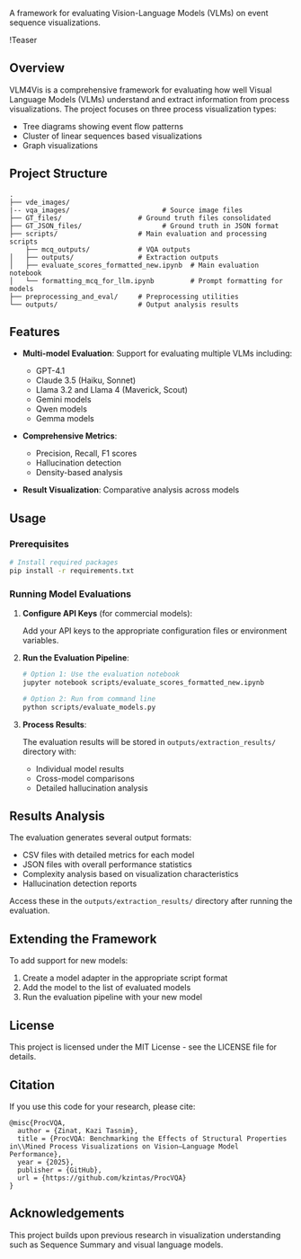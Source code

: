 A framework for evaluating Vision-Language Models (VLMs) on event sequence visualizations.

!Teaser

## Overview

VLM4Vis is a comprehensive framework for evaluating how well Visual Language Models (VLMs) understand and extract information from process visualizations. The project focuses on three process visualization types:

- Tree diagrams showing event flow patterns
- Cluster of linear sequences based visualizations
- Graph  visualizations

## Project Structure

```
.
├── vde_images/
|-- vqa_images/                       # Source image files
├── GT_files/                   # Ground truth files consolidated
├── GT_JSON_files/                    # Ground truth in JSON format
├── scripts/                    # Main evaluation and processing scripts
    ├── mcq_outputs/            # VQA outputs
│   ├── outputs/                # Extraction outputs
│   ├── evaluate_scores_formatted_new.ipynb  # Main evaluation notebook
│   └── formatting_mcq_for_llm.ipynb         # Prompt formatting for models
├── preprocessing_and_eval/     # Preprocessing utilities
└── outputs/                    # Output analysis results
```

## Features

- **Multi-model Evaluation**: Support for evaluating multiple VLMs including:
  - GPT-4.1
  - Claude 3.5 (Haiku, Sonnet)
  - Llama 3.2 and Llama 4 (Maverick, Scout)
  - Gemini models
  - Qwen models
  - Gemma models

- **Comprehensive Metrics**:
  - Precision, Recall, F1 scores
  - Hallucination detection
  - Density-based analysis

- **Result Visualization**: Comparative analysis across models

## Usage

### Prerequisites

```bash
# Install required packages
pip install -r requirements.txt
```

### Running Model Evaluations

1. **Configure API Keys** (for commercial models):

   Add your API keys to the appropriate configuration files or environment variables.

2. **Run the Evaluation Pipeline**:

   ```bash
   # Option 1: Use the evaluation notebook
   jupyter notebook scripts/evaluate_scores_formatted_new.ipynb
   
   # Option 2: Run from command line
   python scripts/evaluate_models.py
   ```

3. **Process Results**:

   The evaluation results will be stored in `outputs/extraction_results/` directory with:
   - Individual model results
   - Cross-model comparisons
   - Detailed hallucination analysis


## Results Analysis

The evaluation generates several output formats:

- CSV files with detailed metrics for each model
- JSON files with overall performance statistics
- Complexity analysis based on visualization characteristics
- Hallucination detection reports

Access these in the `outputs/extraction_results/` directory after running the evaluation.

## Extending the Framework

To add support for new models:

1. Create a model adapter in the appropriate script format
2. Add the model to the list of evaluated models
3. Run the evaluation pipeline with your new model

## License

This project is licensed under the MIT License - see the LICENSE file for details.

## Citation

If you use this code for your research, please cite:

```
@misc{ProcVQA,
  author = {Zinat, Kazi Tasnim},
  title = {ProcVQA: Benchmarking the Effects of Structural Properties in\\Mined Process Visualizations on Vision–Language Model Performance},
  year = {2025},
  publisher = {GitHub},
  url = {https://github.com/kzintas/ProcVQA}
}
```

## Acknowledgements

This project builds upon previous research in visualization understanding such as Sequence Summary and visual language models.
